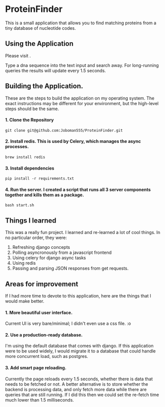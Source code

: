 # ProteinFinder

This is a small application that allows you to find matching proteins from a tiny database of nucleotide codes.

## Using the Application

Please visit <Insert link to running application here>.

Type a dna sequence into the text input and search away. For long-running queries the results will update every 1.5 seconds.

## Building the Application.

These are the steps to build the application on my operating system. The exact instructions may be different for your environment, 
but the high-level steps should be the same.


#### 1. Clone the Repository

```git clone git@github.com:Joboman555/ProteinFinder.git```

#### 2. Install redis. This is used by Celery, which manages the async processes.

```brew install redis```

#### 3. Install dependencies

```pip install -r requirements.txt```

#### 4. Run the server. I created a script that runs all 3 server components together and kills them as a package.

```bash start.sh```


## Things I learned

This was a really fun project. I learned and re-learned a lot of cool things. In no particular order, they were:
1. Refreshing django concepts
2. Polling asyncronously from a javascript frontend
3. Using celery for django async tasks
4. Using redis
5. Passing and parsing JSON responses from get requests.

## Areas for improvement

If I had more time to devote to this application, here are the things that I would make better.

#### 1. More beautiful user interface. 

Current UI is very bare/minimal; I didn't even use a css file. :o

#### 2. Use a production-ready database. 

I'm using the default database that comes with django. If this application were to be used widely, I would migrate it to a database that could handle more concurrent load, such as postgres.

#### 3. Add smart page reloading.

Currently the page reloads every 1.5 seconds, whether there is data that needs to be fetched or not. A better alternative is to store whether the backend is processing data, and only fetch more data while there are queries that are still running. If I did this then we could set the re-fetch time much lower than 1.5 milliseconds.
